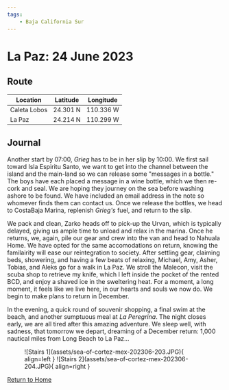 ```yaml
---
tags:
    - Baja California Sur
---
```


# La Paz: 24 June 2023

## Route

| Location | Latitude | Longitude |
|--|--|--|
| Caleta Lobos | 24.301 N | 110.336 W |
| La Paz | 24.214 N | 110.299 W |

## Journal

Another start by 07:00, _Grieg_ has to be in her slip by 10:00. We first sail toward Isla Espiritu Santo, we want to get into the channel between the island and the main-land so we can release some "messages in a bottle." The boys have each placed a message in a wine bottle, which we then re-cork and seal. We are hoping they journey on the sea before washing ashore to be found. We have included an email address in the note so whomever finds them can contact us. Once we release the bottles, we head to CostaBaja Marina, replenish _Grieg's_ fuel, and return to the slip. 

We pack and clean, Zarko heads off to pick-up the Urvan, which is typically delayed, giving us ample time to unload and relax in the marina. Once he returns, we, again, pile our gear and crew into the van and head to Nahuala Home. We have opted for the same accomodations on return, knowing the familairity will ease our reintegration to society. After settling gear, claiming beds, showering, and having a few beats of relaxing, Michael, Amy, Asher, Tobias, and Aleks go for a walk in La Paz. We stroll the Malecon, visit the scuba shop to retrieve my knife, which I left inside the pocket of the rented BCD, and enjoy a shaved ice in the sweltering heat. For a moment, a long moment, it feels like we live here, in our hearts and souls we now do. We begin to make plans to return in December.

In the evening, a quick round of souvenir shopping, a final swim at the beach, and another sumptuous meal at _La Peregrina_. The night closes early, we are all tired after this amazing adventure. We sleep well, with sadness, that tomorrow we depart, dreaming of a December return: 1,000 nautical miles from Long Beach to La Paz...  

<figure markdown>
  ![Stairs 1](assets/sea-of-cortez-mex-202306-203.JPG){ align=left }
  ![Stairs 2](assets/sea-of-cortez-mex-202306-204.JPG){ align=right }
</figure>

<!--- Below is navigation to home --->
 [Return to Home](index.md)